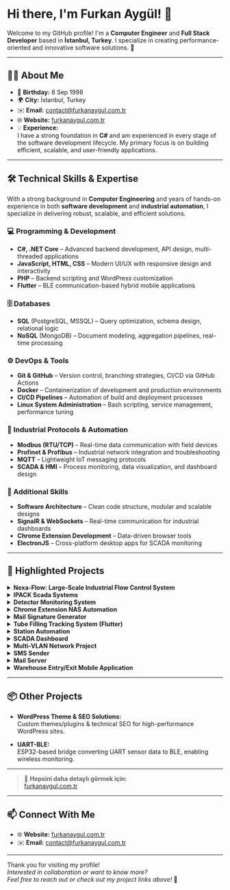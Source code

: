 # Hi there, I'm Furkan Aygül! 👋

Welcome to my GitHub profile! I'm a **Computer Engineer** and **Full Stack Developer** based in **İstanbul, Turkey**. I specialize in creating performance-oriented and innovative software solutions. 🚀

---

## 🧑‍💻 About Me
- 🎂 **Birthday:** 8 Sep 1998  
- 🌍 **City:** İstanbul, Turkey  
- ✉️ **Email:** [contact@furkanaygul.com.tr](mailto:contact@furkanaygul.com.tr)  
- 🌐 **Website:** [furkanaygul.com.tr](https://furkanaygul.com.tr)  
- 💡 **Experience:**  
  I have a strong foundation in **C#** and am experienced in every stage of the software development lifecycle. My primary focus is on building efficient, scalable, and user-friendly applications.

---

## 🛠️ Technical Skills & Expertise

With a strong background in **Computer Engineering** and years of hands-on experience in both **software development** and **industrial automation**, I specialize in delivering robust, scalable, and efficient solutions.

### 💻 Programming & Development
- **C#, .NET Core** – Advanced backend development, API design, multi-threaded applications  
- **JavaScript, HTML, CSS** – Modern UI/UX with responsive design and interactivity  
- **PHP** – Backend scripting and WordPress customization  
- **Flutter** – BLE communication-based hybrid mobile applications  

### 🗄️ Databases
- **SQL** (PostgreSQL, MSSQL) – Query optimization, schema design, relational logic  
- **NoSQL** (MongoDB) – Document modeling, aggregation pipelines, real-time processing  

### ⚙️ DevOps & Tools
- **Git & GitHub** – Version control, branching strategies, CI/CD via GitHub Actions  
- **Docker** – Containerization of development and production environments  
- **CI/CD Pipelines** – Automation of build and deployment processes  
- **Linux System Administration** – Bash scripting, service management, performance tuning  

### 🧠 Industrial Protocols & Automation
- **Modbus (RTU/TCP)** – Real-time data communication with field devices  
- **Profinet & Profibus** – Industrial network integration and troubleshooting  
- **MQTT** – Lightweight IoT messaging protocols  
- **SCADA & HMI** – Process monitoring, data visualization, and dashboard design  

### 🔧 Additional Skills
- **Software Architecture** – Clean code structure, modular and scalable designs  
- **SignalR & WebSockets** – Real-time communication for industrial dashboards  
- **Chrome Extension Development** – Data-driven browser tools  
- **ElectronJS** – Cross-platform desktop apps for SCADA monitoring  

---

## 🌟 Highlighted Projects

<details>
  <summary><strong>Nexa-Flow: Large-Scale Industrial Flow Control System</strong></summary>

  - **Description:**  
    Advanced SCADA flow control platform for BOTAŞ, built with a layered .NET 8 backend, dynamic Modbus TCP/RTU integration, PostgreSQL & MongoDB Timeseries logging, real-time dashboards, and Docker/Windows Service deployment.
  - **Tech:**  
    `.NET 8`, `C#`, `Modbus TCP/RTU`, `Entity Framework`, `NPoco`, `PostgreSQL`, `MongoDB Timeseries`, `Docker`, `Serilog`
  - **Links:**  
    [Project Page](https://furkanaygul.com.tr/project.php?project=Nexa-Flow)
</details>

<details>
  <summary><strong>IPACK Scada Systems</strong></summary>

  - **Description:**  
    Refactored & extended legacy PHP/MsSQL SCADA system, implemented new UI, remote device management, data analysis, and security improvements.
  - **Tech:**  
    `PHP`, `MsSQL`, `Windows Forms`, `C#`, `Modbus`, `TCP Server`
  - **Links:**  
    [Project Page](https://furkanaygul.com.tr/)
</details>

<details>
  <summary><strong>Detector Monitoring System</strong></summary>

  - **Description:**  
    Real-time hardware monitoring and alerting app for industrial detectors, built with ElectronJS, Node.js, Bootstrap UI, and ModbusRTU.
  - **Tech:**  
    `Node.js`, `ElectronJS`, `JavaScript`, `Bootstrap`, `ModbusRTU`
  - **Links:**  
    [Project Page](https://furkanaygul.com.tr/)
</details>

<details>
  <summary><strong>Chrome Extension NAS Automation</strong></summary>

  - **Description:**  
    Automated NAS folder/file creation via a custom Chrome Extension, enabling seamless workflow integration with enterprise NAS.
  - **Tech:**  
    `JavaScript`, `Chrome Extension`, `ElectronJS`
  - **Links:**  
    [Project Page](https://furkanaygul.com.tr/)
</details>

<details>
  <summary><strong>Mail Signature Generator</strong></summary>

  - **Description:**  
    Web-based app for auto-generating custom email signatures for Outlook, Thunderbird, and webmail clients.
  - **Tech:**  
    `HTML`, `CSS`, `JavaScript`
  - **Links:**  
    [Project Page](https://furkanaygul.com.tr/)
</details>

<details>
  <summary><strong>Tube Filling Tracking System (Flutter)</strong></summary>

  - **Description:**  
    BLE-enabled mobile app for wireless tube production data collection, Android/iOS compatible, developed with Flutter/Dart.
  - **Tech:**  
    `Flutter`, `Dart`, `Bluetooth Low Energy (BLE)`
  - **Links:**  
    [Project Page](https://furkanaygul.com.tr/)
</details>

<details>
  <summary><strong>Station Automation</strong></summary>

  - **Description:**  
    Local process automation solution utilizing C#, PostgreSQL, Modbus protocol, supporting reporting, alarms, and dynamic configuration.
  - **Tech:**  
    `C#`, `PostgreSQL`, `Entity Framework`, `Modbus TCP/RTU`
  - **Links:**  
    [Project Page](https://furkanaygul.com.tr/)
</details>

<details>
  <summary><strong>SCADA Dashboard</strong></summary>

  - **Description:**  
    Real-time, drag-and-drop dashboard web application for industrial monitoring and custom analytics.
  - **Tech:**  
    `ASP.NET Core`, `SignalR`, `PostgreSQL`, `JavaScript`, `Drag&Drop`
  - **Links:**  
    [Project Page](https://furkanaygul.com.tr/)
</details>

<details>
  <summary><strong>Multi-VLAN Network Project</strong></summary>

  - **Description:**  
    Designed and implemented secure, segmented office networks with MikroTik routers, static IP, OpenVPN, firewall, VLANs, and network automation scripts.
  - **Tech:**  
    `MikroTik`, `OpenVPN`, `Linux`, `Firewall`, `VLAN`, `Network Automation`
</details>

<details>
  <summary><strong>SMS Sender</strong></summary>

  - **Description:**  
    Custom C# application for automated SMS notifications in SCADA systems, with detailed delivery logs and dynamic configuration.
  - **Tech:**  
    `C#`, `SMS API`
</details>

<details>
  <summary><strong>Mail Server</strong></summary>

  - **Description:**  
    Secure mail server deployment with Postfix, SSL/TLS, SPF/DKIM/DMARC, panel management, and DNS integration.
  - **Tech:**  
    `Postfix`, `Linux`, `SSL/TLS`, `DNS`
</details>

<details>
  <summary><strong>Warehouse Entry/Exit Mobile Application</strong></summary>

  - **Description:**  
    Cross-platform warehouse inventory app using QR codes and Google Sheets sync, built with Flutter for Android/iOS.
  - **Tech:**  
    `Flutter`, `Dart`, `QR Code`, `Google Sheets API`
</details>

---

## 📦 Other Projects

- **WordPress Theme & SEO Solutions:**  
  Custom themes/plugins & technical SEO for high-performance WordPress sites.

- **UART-BLE:**  
  ESP32-based bridge converting UART sensor data to BLE, enabling wireless monitoring.

---

> 📌 **Hepsini daha detaylı görmek için:**  
> [furkanaygul.com.tr](https://furkanaygul.com.tr)

---

## 📫 Connect With Me
- 🌐 **Website:** [furkanaygul.com.tr](https://furkanaygul.com.tr)  
- ✉️ **Email:** [contact@furkanaygul.com.tr](mailto:contact@furkanaygul.com.tr)

---

Thank you for visiting my profile!  
_Interested in collaboration or want to know more?  
Feel free to reach out or check out my project links above!_ 🚀


